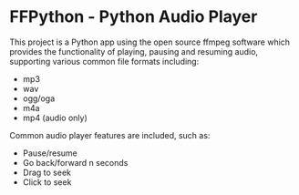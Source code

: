 # FFPython - Python Audio Player

This project is a Python app using the open source ffmpeg software
which provides the functionality of playing, pausing and resuming audio,
supporting various common file formats including:

- mp3
- wav
- ogg/oga
- m4a
- mp4 (audio only)

Common audio player features are included, such as:
- Pause/resume
- Go back/forward n seconds
- Drag to seek
- Click to seek
